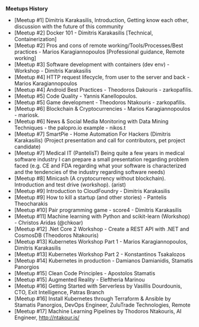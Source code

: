 **Meetups History**

- [Meetup #1] Dimitris Karakasilis, Introduction, Getting know each other, discussion with the future of this community
- [Meetup #2] Docker 101 - Dimitris Karakasilis [Technical, Containerization]
- [Meetup #2] Pros and cons of remote working/Tools/Processes/Best practices - Marios Karagiannopoulos [Professional guidance, Remote working]
- [Meetup #3] Software development with containers (dev env) - Workshop - Dimitris Karakasilis
- [Meetup #4] HTTP request lifecycle, from user to the server and back - Marios Karagiannopoulos
- [Meetup #4] Android Best Practices - Theodoros Dakouris - zarkopafilis.
- [Meetup #5] Code Quality - Yannis Kanellopoulos.
- [Meetup #5] Game development - Theodoros Ntakouris - zarkopafilis.
- [Meetup #6] Blockchain & Cryptocurrencies - Marios Karagiannopoulos - mariosk.
- [Meetup #6] News & Social Media Monitoring with Data Mining Techniques - the palopro.io example - nikos.t
- [Meetup #7] SmartPie - Home Automation For Hackers (Dimitris Karakasilis) (Project presentation and call for contributors, pet project candidate)
- [Meetup #7] Medical IT (PantelisT) Being quite a few years in medical software industry I can prepare a small presentation regarding problem faced (e.g. CE and FDA regarding what your software is characterized and the tendencies of the industry regarding software needs)
- [Meetup #8] Minicash (A cryptocurrency without blockchain). Introduction and test drive (workshop). (arist)
- [Meetup #9] Introduction to CloudFoundry - Dimitris Karakasilis
- [Meetup #9] How to kill a startup (and other stories) - Pantelis Theocharakis
- [Meetup #10] Pair programming game - score4 - Dimitris Karakasilis
- [Meetup #11] Machine learning with Python and scikit-learn (Workshop) - Christos Aridas (@chkoar)
- [Meetup #12] .Net Core 2 Workshop - Create a REST API with .NET and CosmosDB (Theodoros Ntakouris)
- [Meetup #13] Kubernetes Workshop Part 1 - Marios Karagiannopoulos, Dimitris Karakasilis
- [Meetup #13] Kubernetes Workshop Part 2 - Konstantinos Tsakalozos
- [Meetup #14] Kubernetes in production - Damianos Damianidis, Stamatis Panorgios
- [Meetup #15] Clean Code Principles - Apostolos Stamatis
- [Meetup #15] Augmented Reality - Eleftheria Marinou
- [Meetup #16] Getting Started with Serverless by Vasillis Dourdounis, CTO, Exit Intelligence, Patras Branch
- [Meetup #16] Install Kubernetes through Terraform & Ansible by Stamatis Panorgios, DevOps Engineer, ZuluTrade Technologies, Remote
- [Meetup #17] Machine Learning Pipelines by Thodoros Ntakouris, AI Engineer, http://ntakour.is/
